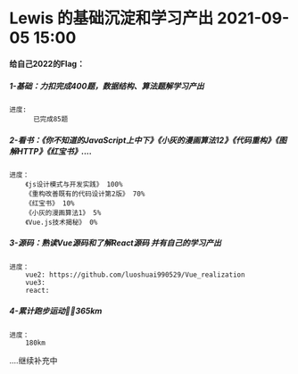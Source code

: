 <!--
 * @Date: 2021-09-05 15:00
 * @LastEditors: Lewis
 * @LastEditTime: 2022-03-13 19:04:36
     -->
# Lewis 的基础沉淀和学习产出 2021-09-05 15:00

**给自己2022的Flag：** 

##### 1-基础：力扣完成400题，数据结构、算法题解学习产出 

    进度:  
          已完成85题
##### 2-看书：《你不知道的JavaScript上中下》《小灰的漫画算法12》《代码重构》《图解HTTP》《红宝书》....

    进度：
        《js设计模式与开发实践》 100%
        《重构改善既有的代码设计第2版》 70%
        《红宝书》 10%
        《小灰的漫画算法1》 5%
        《Vue.js技术揭秘》 0%
##### 3-源码：熟读Vue源码和了解React源码 并有自己的学习产出

    进度：
        vue2: https://github.com/luoshuai990529/Vue_realization
        vue3:
        react:
##### 4-累计跑步运动🏃‍♂️365km

    进度：
        180km

....继续补充中
